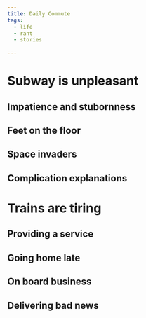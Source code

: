 ```yaml
---
title: Daily Commute
tags:
  - life
  - rant
  - stories
  
---
```


# Subway is unpleasant #

## Impatience and stubornness ##

## Feet on the floor ##

## Space invaders ##

## Complication explanations ##

# Trains are tiring #

## Providing a service ##

## Going home late ##

## On board business ##

## Delivering bad news ##

